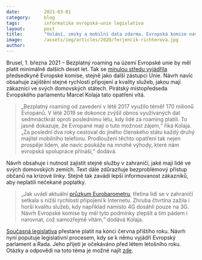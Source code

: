 ```yaml
---
date:         2021-03-01
category:     blog
tags:         informatika evropská-unie legislativa
layout:       post
title:        "Volání, smsky a mobilní data zdarma. Evropská komise navrhla prodloužit bezplatný roaming do roku 2032"
image:        /assets/img/articles/2020/ferjencik-richterova.jpg
author:       
---
```


 


Brusel, 1. března 2021 – Bezplatný roaming na území Evropské unie by měl platit minimálně dalších deset let. Tak se [minulou středu vyjádřila](https://ec.europa.eu/commission/presscorner/detail/en/ip_21_653) předsedkyně Evropské komise, stejně jako další zástupci Unie. Návrh navíc obsahuje zajištění stejné rychlosti připojení a kvality služeb, jakou mají zákazníci ve svých domovských státech. Pirátský místopředseda Evropského parlamentu Marcel Kolaja tato opatření vítá.

> „Bezplatný roaming od zavedení v létě 2017 využilo téměř 170 milionů Evropanů. V létě 2019 se dokonce zvýšil obnos využívaných dat sedmnáctkrát oproti poslednímu létu, kdy lidé za roaming platili. To jasně dokazuje, že Evropané mají o tuto možnost zájem,“ říká Kolaja. „Za poslední dva roky cestoval do jiného členského státu každý druhý majitel mobilního telefonu. Prodloužení těchto opatření tak nejen prospěje lidem, ale navíc poukáže na mnohé výhody, které nám evropská spolupráce přináší,“ dodává.

Návrh obsahuje i nutnost zajistit stejné služby v zahraničí, jaké mají lidé ve svých domovských zemích. Text dále zdůrazňuje bezproblémový přístup občanů na krizové linky. Stejně tak zavádí lepší informovanost zákazníků, aby neplatili nečekané poplatky.

> „Jak uvádí aktuální [průzkum Eurobarometru](https://ec.europa.eu/commfrontoffice/publicopinion/index.cfm/survey/getsurveydetail/instruments/special/surveyky/2232), třetina lidí se v zahraničí setkala s nižší rychlostí připojení k Internetu. Zhruba čtvrtina zažila i horší kvalitu služeb, kdy například namísto 4G dosáhli pouze na 3G. Návrh Evropské komise by měl tyto podmínky zlepšit a tím pádem i narovnat, což samozřejmě vítám,“ dodává Kolaja.

[Současná legislativa](https://eur-lex.europa.eu/legal-content/EN/TXT/?uri=celex:02012R0531-20170615) přestane platit na konci června příštího roku. Návrh nyní poputuje legislativní procesem, kdy se k němu vyjádří Evropský parlament a Rada. Jeho přijetí je očekáváno před létem letošního roku. Otázky a odpovědi na toto téma je možné najít [zde](https://ec.europa.eu/commission/presscorner/detail/en/QANDA_21_654).

